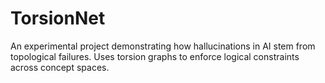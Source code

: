 # TorsionNet
An experimental project demonstrating how hallucinations in AI stem from topological failures. Uses torsion graphs to enforce logical constraints across concept spaces.
